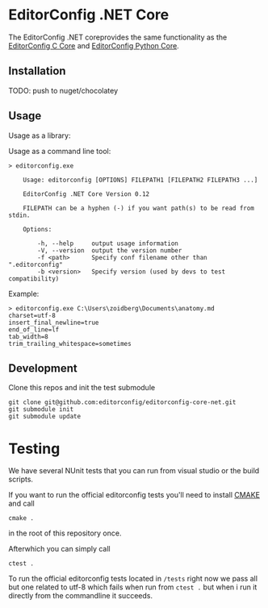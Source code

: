 # EditorConfig .NET Core

The EditorConfig .NET coreprovides the same functionality as the
[EditorConfig C Core][] and [EditorConfig Python Core][].

## Installation

TODO: push to nuget/chocolatey

## Usage

Usage as a library:


Usage as a command line tool:

```
> editorconfig.exe

    Usage: editorconfig [OPTIONS] FILEPATH1 [FILEPATH2 FILEPATH3 ...]

    EditorConfig .NET Core Version 0.12

    FILEPATH can be a hyphen (-) if you want path(s) to be read from stdin.

    Options:

        -h, --help     output usage information
        -V, --version  output the version number
        -f <path>      Specify conf filename other than ".editorconfig"
        -b <version>   Specify version (used by devs to test compatibility)
```

Example:

    > editorconfig.exe C:\Users\zoidberg\Documents\anatomy.md
    charset=utf-8
    insert_final_newline=true
    end_of_line=lf
    tab_width=8
    trim_trailing_whitespace=sometimes


## Development

Clone this repos and init the test submodule
```
git clone git@github.com:editorconfig/editorconfig-core-net.git
git submodule init
git submodule update
```

# Testing

We have several NUnit tests that you can run from visual studio or the build scripts. 

If you want to run the official editorconfig tests you'll need to install [CMAKE](http://www.cmake.org) and call

```
cmake .
```

in the root of this repository once.

Afterwhich you can simply call 

```
ctest .
```

To run the official editorconfig tests located in `/tests` right now we pass all but one related to utf-8 which fails 
when run from `ctest .` but when i run it directly from the commandline it succeeds.

[EditorConfig C Core]: https://github.com/editorconfig/editorconfig-core
[EditorConfig Python Core]: https://github.com/editorconfig/editorconfig-core-py
[cmake]: http://www.cmake.org

